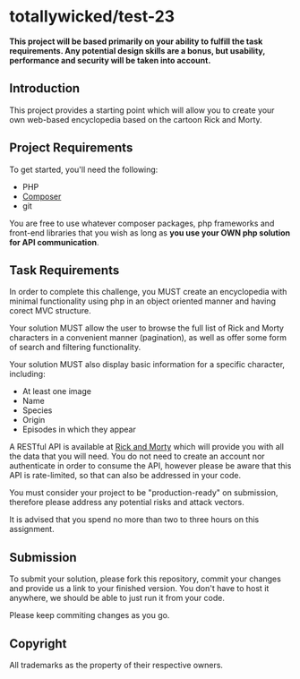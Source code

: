 # totallywicked/test-23

**This project will be based primarily on your ability to fulfill the task 
requirements. Any potential design skills are a bonus, but usability, 
performance and security will be taken into account.**

## Introduction
This project provides a starting point which will allow you to create your own 
web-based encyclopedia based on the cartoon Rick and Morty.

## Project Requirements
To get started, you'll need the following:

 - PHP
 - [Composer](https://getcomposer.org/)
 - git
 
 You are free to use whatever composer packages, php frameworks and front-end libraries that you 
 wish as long as **you use your OWN php solution for API communication**.

## Task Requirements
In order to complete this challenge, you MUST create an encyclopedia with minimal 
functionality using php in an object oriented manner and having corect MVC structure.

Your solution MUST allow the user to browse the full list of Rick and Morty characters 
in a convenient manner (pagination), as well as offer some form of search and filtering functionality. 

Your solution MUST also display basic information for a specific character, including:

 - At least one image
 - Name
 - Species
 - Origin
 - Episodes in which they appear
 
A RESTful API is available at [Rick and Morty](https://rickandmortyapi.com/) 
which will provide you with all the data that you will need. You do not need 
to create an account nor authenticate in order to consume the API, however please 
be aware that this API is rate-limited, so that can also be addressed in your code.

You must consider your project to be "production-ready" on submission, therefore please 
address any potential risks and attack vectors.
 
It is advised that you spend no more than two to three hours on this assignment.
 
## Submission
To submit your solution, please fork this repository, commit your changes and provide us a link 
to your finished version. You don't have to host it anywhere, we should be 
able to just run it from your code.

Please keep commiting changes as you go.

## Copyright
All trademarks as the property of their respective owners.
